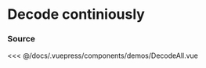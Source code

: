 # Decode continiously

<DemoWrapper component="DecodeAll" />

### Source

<<< @/docs/.vuepress/components/demos/DecodeAll.vue
